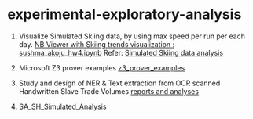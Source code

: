 # experimental-exploratory-analysis


1. Visualize Simulated Skiing data, by using max speed per run per each day. <a href="https://nbviewer.org/github/sushmaakoju/skiing-data-visualization/blob/main/sushma_akoju_hw4.ipynb">NB Viewer with Skiing trends visualization : sushma_akoju_hw4.ipynb</a> 
Refer: <a href="https://github.com/sushmaakoju/skiing-data-visualization">Simulated Skiing data analysis</a>

2. Microsoft Z3 prover examples <a href="https://nbviewer.org/github/sushmaakoju/demo-automated-theorem-prover/blob/main/z3_prover_examples.ipynb">z3_prover_examples </a>

3. Study and design of NER & Text extraction from OCR scanned Handwritten Slave Trade Volumes <a href="https://github.com/sushmaakoju/independent-study"> reports and analyses</a>

4. <a href="https://nbviewer.org/gist/sushmaakoju/b3412afa2cf435bf9ec7d69e9631d2b9">SA_SH_Simulated_Analysis</a>
